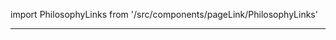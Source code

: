 import PhilosophyLinks from '/src/components/pageLink/PhilosophyLinks'

<PhilosophyLinks component='AttendanceBook' type='class' project='attendance-management-system' />

---

